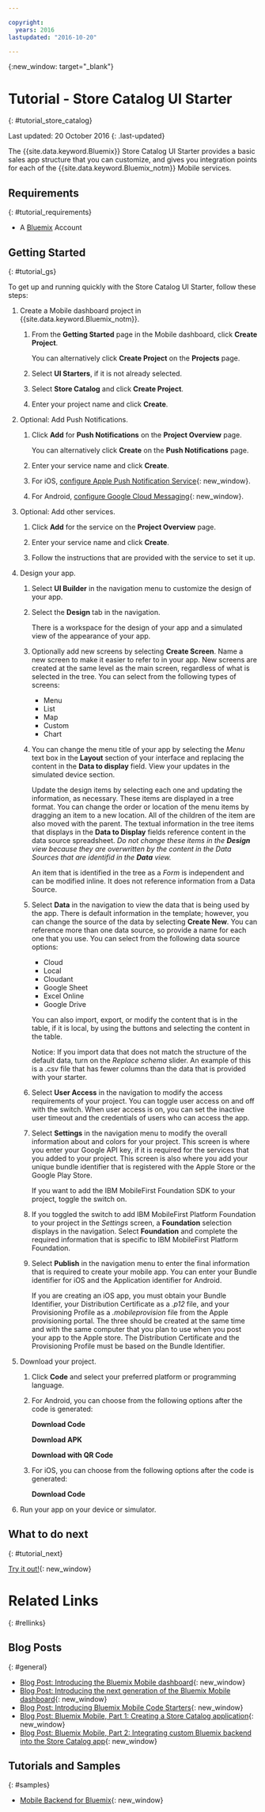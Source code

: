 ```yaml
---

copyright:
  years: 2016
lastupdated: "2016-10-20"

---
```

{:new_window: target="_blank"}

# Tutorial - Store Catalog UI Starter
{: #tutorial_store_catalog}

Last updated: 20 October 2016
{: .last-updated}

The {{site.data.keyword.Bluemix}} Store Catalog UI Starter provides a basic sales app structure that you can customize, and gives you integration points for each of the {{site.data.keyword.Bluemix_notm}} Mobile services.


## Requirements
{: #tutorial_requirements}

* A [Bluemix](http://bluemix.net) Account


## Getting Started
{: #tutorial_gs}

To get up and running quickly with the Store Catalog UI Starter, follow these steps:

1. Create a Mobile dashboard project in {{site.data.keyword.Bluemix_notm}}.

   1. From the **Getting Started** page in the Mobile dashboard, click **Create Project**.

      You can alternatively click **Create Project** on the **Projects** page.

   2. Select **UI Starters**, if it is not already selected.

   3. Select **Store Catalog** and click **Create Project**.

   4. Enter your project name and click **Create**.

2. Optional: Add Push Notifications.

   1. Click **Add** for **Push Notifications** on the **Project Overview** page.

      You can alternatively click **Create** on the **Push Notifications** page.

   2. Enter your service name and click **Create**.

   3. For iOS, [configure Apple Push Notification Service](../services/mobilepush/t_push_provider_ios.html){: new_window}.

   4. For Android, [configure Google Cloud Messaging](../services/mobilepush/t_push_provider_android.html){: new_window}.

3. Optional: Add other services.

   1. Click **Add** for the service on the **Project Overview** page.

   2. Enter your service name and click **Create**.

   3. Follow the instructions that are provided with the service to set it up.

4. Design your app.

   1. Select **UI Builder** in the navigation menu to customize the design of your app.

   2. Select the **Design** tab in the navigation.

      There is a workspace for the design of your app and a simulated view of the appearance of your app.

   3. Optionally add new screens by selecting **Create Screen**. Name a new screen to make it easier to refer to in your app. New screens are created at the same level as the main screen, regardless of what is selected in the tree. You can select from the following types of screens:
      * Menu
      * List
      * Map
      * Custom
      * Chart	   

   4. You can change the menu title of your app by selecting the *Menu* text box in the **Layout** section of your interface and replacing the content in the **Data to display** field. View your updates in the simulated device section.

      Update the design items by selecting each one and updating the information, as necessary. These items are displayed in a tree format. You can change the order or location of the menu items by dragging an item to a new location. All of the children of the item are also moved with the parent. The textual information in the tree items that displays in the **Data to Display** fields reference content in the data source spreadsheet. *Do not change these items in the **Design** view because they are overwritten by the content in the Data Sources that are identifid in the **Data** view.*

		An item that is identified in the tree as a *Form* is independent and can be modified inline. It does not reference information from a Data Source.

   5. Select **Data** in the navigation to view the data that is being used by the app. There is default information in the template; however, you can change the source of the data by selecting **Create New**. You can reference more than one data source, so provide a name for each one that you use. You can select from the following data source options:
      * Cloud
      * Local
      * Cloudant
      * Google Sheet
      * Excel Online
      * Google Drive

      You can also import, export, or modify the content that is in the table, if it is local, by using the buttons and selecting the content in the table.

	  Notice: If you import data that does not match the structure of the default data, turn on the *Replace schema* slider. An example of this is a .csv file that has fewer columns than the data that is provided with your starter.

   6. Select **User Access** in the navigation to modify the access requirements of your project. You can toggle user access on and off with the switch. When user access is on, you can set the inactive user timeout and the credentials of users who can access the app.

   7. Select **Settings** in the navigation menu to modify the overall information about and colors for your project. This screen is where you enter your Google API key, if it is required for the services that you added to your project. This screen is also where you add your unique bundle identifier that is registered with the Apple Store or the Google Play Store.

      If you want to add the IBM MobileFirst Foundation SDK to your project, toggle the switch on.

   8. If you toggled the switch to add IBM MobileFirst Platform Foundation to your project in the *Settings* screen, a **Foundation** selection displays in the navigation. Select **Foundation** and complete the required information that is specific to IBM MobileFirst Platform Foundation.

   9. Select **Publish** in the navigation menu to enter the final information that is required to create your mobile app. You can enter your Bundle identifier for iOS and the Application identifier for Android.

       If you are creating an iOS app, you must obtain your Bundle Identifier, your Distribution Certificate as a *.p12* file, and your Provisioning Profile as a *.mobileprovision* file from the Apple provisioning portal. The three should be created at the same time and with the same computer that you plan to use when you post your app to the Apple store. The Distribution Certificate and the Provisioning Profile must be based on the Bundle Identifier. 	

5. Download your project.

   1. Click **Code** and select your preferred platform or programming language.

   2. For Android, you can choose from the following options after the code is generated:

      **Download Code**

      **Download APK**

      **Download with QR Code**

   3. For iOS, you can choose from the following options after the code is generated:

      **Download Code**

6. Run your app on your device or simulator.


## What to do next
{: #tutorial_next}

[Try it out!](http://new-console.{DomainName}/mobile/create-project?starter=fb5e31a9-1186-4d46-939e-2f620f35b83b){: new_window}


# Related Links
{: #rellinks}

<!-- links to internal services don't work
## {{site.data.keyword.Bluemix_notm}} Mobile services
{: #general}
* [Mobile Analytics (Beta)](../services/mobileanalytics/index.html){: new_window}
* [Mobile Client Access](../services/mobileaccess/index.html){: new_window}
* [Mobile Foundation](../services/mobilefoundation/index.html){: new_window}
* [Mobile Quality Assurance)](../services/MobileQualityAssurance/index.html){: new_window}
* [Push Notifications](../services/mobilepush/index.html){: new_window}
-->

## Blog Posts
{: #general}
* [Blog Post: Introducing the Bluemix Mobile dashboard](https://developer.ibm.com/bluemix/2016/07/08/new-bluemix-mobile-dashboard/){: new_window}
* [Blog Post: Introducing the next generation of the Bluemix Mobile dashboard](https://ibm.com/blogs/bluemix/2016/10/introducing-the-next-generation-of-the-bluemix-mobile-dashboard/){: new_window}
* [Blog Post: Introducing Bluemix Mobile Code Starters](https://www.ibm.com/blogs/bluemix/2016/10/rapid-dev-with-mobile-code-starters/){: new_window}
* [Blog Post: Bluemix Mobile, Part 1: Creating a Store Catalog application](https://developer.ibm.com/bluemix/2016/07/13/bluemix-mobile-creating-store-catalog-app-part1/){: new_window}
* [Blog Post: Bluemix Mobile, Part 2: Integrating custom Bluemix backend into the Store Catalog app](https://developer.ibm.com/bluemix/2016/07/14/bluemix-mobile-integrating-custom-backend-part2/){: new_window}

## Tutorials and Samples
{: #samples}
* [Mobile Backend for Bluemix](https://github.com/ibm-bluemix-mobile-services/mobiledashboard-storecatalog-backend){: new_window}
